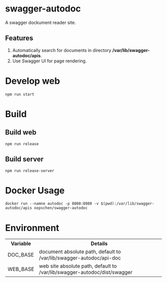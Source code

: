 # swagger-autodoc
A swagger dockument reader site. 

## Features

1. Automatically search for documents in directory **/var/lib/swagger-autodoc/apis**.
2. Use Swagger UI for page rendering.

# Develop web

```
npm run start
```

# Build
## Build web

```
npm run release
```

## Build server

```
npm run release-server
```

# Docker Usage

```
docker run --namne autodoc -p 8080:8080 -v $(pwd):/var/lib/swagger-autodoc/apis oopschen/swagger-autodoc
```


# Environment

<table>
  <tr>
    <th>Variable</th>
    <th>Details</th>
  </tr>
  <tr>
    <td>DOC_BASE</td>
    <td>document absolute path, default to /var/lib/swagger-autodoc/api-doc</td>
  </tr>
  <tr>
    <td>WEB_BASE</td>
    <td>web site absolute path, default to /var/lib/swagger-autodoc/dist/swagger</td>
  </tr>
</table>
